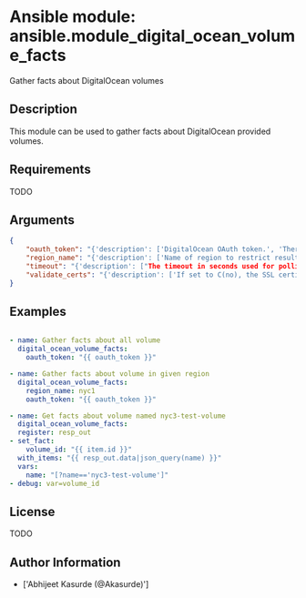 # Ansible module: ansible.module_digital_ocean_volume_facts


Gather facts about DigitalOcean volumes

## Description

This module can be used to gather facts about DigitalOcean provided volumes.

## Requirements

TODO

## Arguments

``` json
{
    "oauth_token": "{'description': ['DigitalOcean OAuth token.', 'There are several other environment variables which can be used to provide this value.', "i.e., - 'DO_API_TOKEN', 'DO_API_KEY', 'DO_OAUTH_TOKEN' and 'OAUTH_TOKEN'"], 'required': False, 'aliases': ['api_token']}",
    "region_name": "{'description': ['Name of region to restrict results to volumes available in a specific region.', 'Please use M(digital_ocean_region_facts) for getting valid values related regions.'], 'required': False}",
    "timeout": "{'description': ["The timeout in seconds used for polling DigitalOcean's API."], 'default': 30}",
    "validate_certs": "{'description': ['If set to C(no), the SSL certificates will not be validated.', 'This should only set to C(no) used on personally controlled sites using self-signed certificates.'], 'default': True, 'type': 'bool'}",
}
```

## Examples


``` yaml

- name: Gather facts about all volume
  digital_ocean_volume_facts:
    oauth_token: "{{ oauth_token }}"

- name: Gather facts about volume in given region
  digital_ocean_volume_facts:
    region_name: nyc1
    oauth_token: "{{ oauth_token }}"

- name: Get facts about volume named nyc3-test-volume
  digital_ocean_volume_facts:
  register: resp_out
- set_fact:
    volume_id: "{{ item.id }}"
  with_items: "{{ resp_out.data|json_query(name) }}"
  vars:
    name: "[?name=='nyc3-test-volume']"
- debug: var=volume_id

```

## License

TODO

## Author Information
  - ['Abhijeet Kasurde (@Akasurde)']
